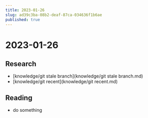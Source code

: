 ```yaml
---
title: 2023-01-26
slug: ad39c3ba-08b2-deaf-87ca-034636f1b6ae
published: true
---
```


# 2023-01-26

## Research

* \[knowledge/git stale branch\](knowledge/git stale branch.md)
* \[knowledge/git recent\](knowledge/git recent.md)

## Reading

* do something
